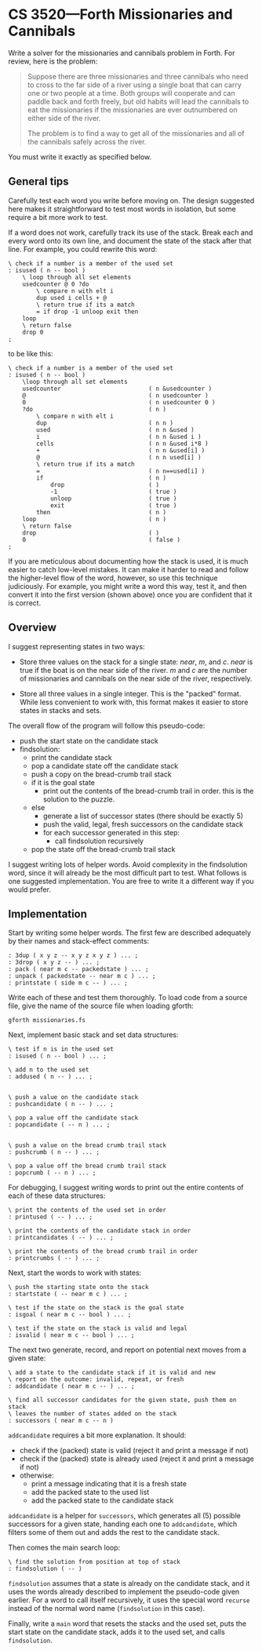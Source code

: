 CS 3520—Forth Missionaries and Cannibals
========================================

Write a solver for the missionaries and cannibals problem in Forth.
For review, here is the problem:

> Suppose there are three missionaries and three cannibals who need to
> cross to the far side of a river using a single boat that can carry
> one or two people at a time. Both groups will cooperate and can
> paddle back and forth freely, but old habits will lead the cannibals
> to eat the missionaries if the missionaries are ever outnumbered on
> either side of the river.
>
> The problem is to find a way to get all of the missionaries and all
> of the cannibals safely across the river.

You must write it exactly as specified below.


General tips
------------

Carefully test each word you write before moving on. The design
suggested here makes it straightforward to test most words in
isolation, but some require a bit more work to test.

If a word does not work, carefully track its use of the stack. Break
each and every word onto its own line, and document the state of the
stack after that line. For example, you could rewrite this word:

``` forth
\ check if a number is a member of the used set
: isused ( n -- bool )
    \ loop through all set elements
    usedcounter @ 0 ?do
        \ compare n with elt i
        dup used i cells + @
        \ return true if its a match
        = if drop -1 unloop exit then
    loop
    \ return false
    drop 0
;
```

to be like this:

``` forth
\ check if a number is a member of the used set
: isused ( n -- bool )
    \loop through all set elements
    usedcounter                         ( n &usedcounter )
    @                                   ( n usedcounter )
    0                                   ( n usedcounter 0 )
    ?do                                 ( n )
        \ compare n with elt i
        dup                             ( n n )
        used                            ( n n &used )
        i                               ( n n &used i )
        cells                           ( n n &used i*8 )
        +                               ( n n &used[i] )
        @                               ( n n used[i] )
        \ return true if its a match
        =                               ( n n==used[i] )
        if                              ( n )
            drop                        ( )
            -1                          ( true )
            unloop                      ( true )
            exit                        ( true )
        then                            ( n )
    loop                                ( n )
    \ return false
    drop                                ( )
    0                                   ( false )
;
```

If you are meticulous about documenting how the stack is used, it is
much easier to catch low-level mistakes. It can make it harder to
read and follow the higher-level flow of the word, however, so use
this technique judiciously. For example, you might write a word this
way, test it, and then convert it into the first version (shown
above) once you are confident that it is correct.


Overview
--------

I suggest representing states in two ways:

*   Store three values on the stack for a single state: *near*, *m*, and
    *c*. *near* is true if the boat is on the near side of the
    river. *m* and *c* are the number of missionaries and cannibals
    on the near side of the river, respectively.

*   Store all three values in a single integer. This is the "packed"
    format. While less convenient to work with, this format makes it
    easier to store states in stacks and sets.

The overall flow of the program will follow this pseudo-code:

*   push the start state on the candidate stack
*   findsolution:
    *   print the candidate stack
    *   pop a candidate state off the candidate stack
    *   push a copy on the bread-crumb trail stack
    *   if it is the goal state
        *   print out the contents of the bread-crumb trail
            in order. this is the solution to the puzzle.
    *   else
        *   generate a list of successor states (there should be
            exactly 5)
        *   push the valid, legal, fresh successors on the
            candidate stack
        *   for each successor generated in this step:
            *   call findsolution recursively
    *   pop the state off the bread-crumb trail stack

I suggest writing lots of helper words. Avoid complexity in the
findsolution word, since it will already be the most difficult part to
test. What follows is one suggested implementation. You are free to
write it a different way if you would prefer.


Implementation
--------------

Start by writing some helper words. The first few are described
adequately by their names and stack-effect comments:

``` forth
: 3dup ( x y z -- x y z x y z ) ... ;
: 3drop ( x y z -- ) ... ;
: pack ( near m c -- packedstate ) ... ;
: unpack ( packedstate -- near m c ) ... ;
: printstate ( side m c -- ) ... ;
```

Write each of these and test them thoroughly. To load code from a
source file, give the name of the source file when loading gforth:

    gforth missionaries.fs

Next, implement basic stack and set data structures:

``` forth
\ test if n is in the used set
: isused ( n -- bool ) ... ;

\ add n to the used set
: addused ( n -- ) ... ;


\ push a value on the candidate stack
: pushcandidate ( n -- ) ... ;

\ pop a value off the candidate stack
: popcandidate ( -- n ) ... ;


\ push a value on the bread crumb trail stack
: pushcrumb ( n -- ) ... ;

\ pop a value off the bread crumb trail stack
: popcrumb ( -- n ) ... ;
```

For debugging, I suggest writing words to print out the entire
contents of each of these data structures:

``` forth
\ print the contents of the used set in order
: printused ( -- ) ... ;

\ print the contents of the candidate stack in order
: printcandidates ( -- ) ... ;

\ print the contents of the bread crumb trail in order
: printcrumbs ( -- ) ... ;
```

Next, start the words to work with states:

``` forth
\ push the starting state onto the stack
: startstate ( -- near m c ) ... ;

\ test if the state on the stack is the goal state
: isgoal ( near m c -- bool ) ... ;

\ test if the state on the stack is valid and legal
: isvalid ( near m c -- bool ) ... ;
```

The next two generate, record, and report on potential next moves
from a given state:

``` forth
\ add a state to the candidate stack if it is valid and new
\ report on the outcome: invalid, repeat, or fresh
: addcandidate ( near m c -- ) ... ;

\ find all successor candidates for the given state, push them on stack
\ leaves the number of states added on the stack
: successors ( near m c -- n )
```

`addcandidate` requires a bit more explanation. It should:

*   check if the (packed) state is valid (reject it and print a
    message if not)
*   check if the (packed) state is already used (reject it and print
    a message if not)
*   otherwise:
    *   print a message indicating that it is a fresh state
    *   add the packed state to the used list
    *   add the packed state to the candidate stack

`addcandidate` is a helper for `successors`, which generates all (5)
possible successors for a given state, handing each one to
`addcandidate`, which filters some of them out and adds the rest to
the candidate stack.

Then comes the main search loop:

``` forth
\ find the solution from position at top of stack
: findsolution ( -- )
```

`findsolution` assumes that a state is already on the candidate stack, and
it uses the words already described to implement the pseudo-code
given earlier. For a word to call itself recursively, it uses the
special word `recurse` instead of the normal word name
(`findsolution` in this case).

Finally, write a `main` word that resets the stacks and the used
set, puts the start state on the candidate stack, adds it to the
used set, and calls `findsolution`.
